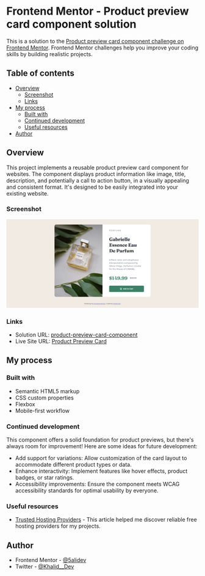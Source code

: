 # Frontend Mentor - Product preview card component solution

This is a solution to the [Product preview card component challenge on Frontend Mentor](https://www.frontendmentor.io/challenges/product-preview-card-component-GO7UmttRfa). Frontend Mentor challenges help you improve your coding skills by building realistic projects.

## Table of contents

- [Overview](#overview)
  - [Screenshot](#screenshot)
  - [Links](#links)
- [My process](#my-process)
  - [Built with](#built-with)
  - [Continued development](#continued-development)
  - [Useful resources](#useful-resources)
- [Author](#author)

## Overview

This project implements a reusable product preview card component for websites. The component displays product information like image, title, description, and potentially a call to action button, in a visually appealing and consistent format. It's designed to be easily integrated into your existing website.

### Screenshot

![](./images/screenshot.png)

### Links

- Solution URL: [product-preview-card-component](https://github.com/5alidev/FrontEnd_Dev/tree/main/product-preview-card-component-main)
- Live Site URL: [Product Preview Card](https://productpreviewcardmain.netlify.app/)

## My process

### Built with

- Semantic HTML5 markup
- CSS custom properties
- Flexbox
- Mobile-first workflow

### Continued development

This component offers a solid foundation for product previews, but there's always room for improvement! Here are some ideas for future development:

- Add support for variations: Allow customization of the card layout to accommodate different product types or data.
- Enhance interactivity: Implement features like hover effects, product badges, or star ratings.
- Accessibility improvements: Ensure the component meets WCAG accessibility standards for optimal usability by everyone.

### Useful resources

- [Trusted Hosting Providers](https://medium.com/frontend-mentor/frontend-mentor-trusted-hosting-providers-bf000dfebe) - This article helped me discover reliable free hosting providers for my projects.

## Author

- Frontend Mentor - [@5alidev](https://www.frontendmentor.io/profile/5alidev)
- Twitter - [@Khalid\_\_Dev](https://www.twitter.com/Khalid__Dev)
